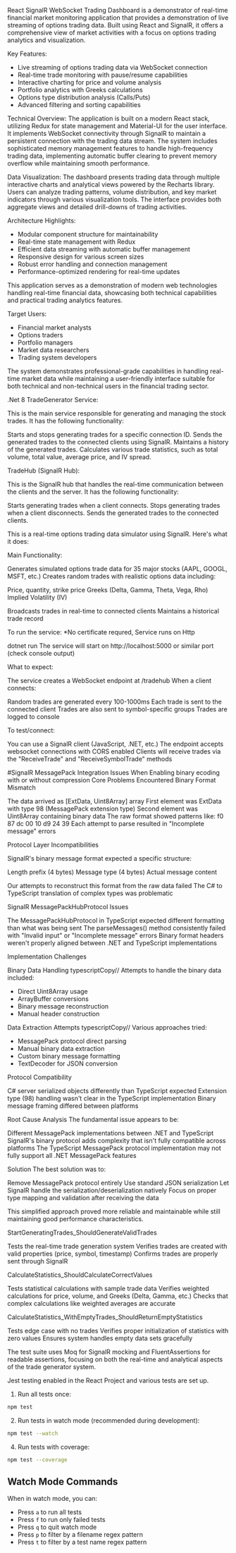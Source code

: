 
React SignalR WebSocket Trading Dashboard is a demonstrator of real-time financial market monitoring application that provides a demonstration of live streaming of options trading data. Built using React and SignalR, it offers a comprehensive view of market activities with a focus on options trading analytics and visualization.

Key Features:
- Live streaming of options trading data via WebSocket connection
- Real-time trade monitoring with pause/resume capabilities
- Interactive charting for price and volume analysis
- Portfolio analytics with Greeks calculations
- Options type distribution analysis (Calls/Puts)
- Advanced filtering and sorting capabilities

Technical Overview:
The application is built on a modern React stack, utilizing Redux for state management and Material-UI for the user interface. It implements WebSocket connectivity through SignalR to maintain a persistent connection with the trading data stream. The system includes sophisticated memory management features to handle high-frequency trading data, implementing automatic buffer clearing to prevent memory overflow while maintaining smooth performance.

Data Visualization:
The dashboard presents trading data through multiple interactive charts and analytical views powered by the Recharts library. Users can analyze trading patterns, volume distribution, and key market indicators through various visualization tools. The interface provides both aggregate views and detailed drill-downs of trading activities.

Architecture Highlights:
- Modular component structure for maintainability
- Real-time state management with Redux
- Efficient data streaming with automatic buffer management
- Responsive design for various screen sizes
- Robust error handling and connection management
- Performance-optimized rendering for real-time updates

This application serves as a demonstration of modern web technologies handling real-time financial data, showcasing both technical capabilities and practical trading analytics features.

Target Users:
- Financial market analysts
- Options traders
- Portfolio managers
- Market data researchers
- Trading system developers

The system demonstrates professional-grade capabilities in handling real-time market data while maintaining a user-friendly interface suitable for both technical and non-technical users in the financial trading sector.

.Net 8 TradeGenerator Service:

This is the main service responsible for generating and managing the stock trades.
It has the following functionality:

Starts and stops generating trades for a specific connection ID.
Sends the generated trades to the connected clients using SignalR.
Maintains a history of the generated trades.
Calculates various trade statistics, such as total volume, total value, average price, and IV spread.

TradeHub (SignalR Hub):

This is the SignalR hub that handles the real-time communication between the clients and the server.
It has the following functionality:

Starts generating trades when a client connects.
Stops generating trades when a client disconnects.
Sends the generated trades to the connected clients.

This is a real-time options trading data simulator using SignalR. Here's what it does:

Main Functionality:

Generates simulated options trade data for 35 major stocks (AAPL, GOOGL, MSFT, etc.)
Creates random trades with realistic options data including:

Price, quantity, strike price
Greeks (Delta, Gamma, Theta, Vega, Rho)
Implied Volatility (IV)

Broadcasts trades in real-time to connected clients
Maintains a historical trade record

To run the service:  *No certificate requred, Service runs on Http

dotnet run
The service will start on http://localhost:5000 or similar port (check console output)

What to expect:

The service creates a WebSocket endpoint at /tradehub
When a client connects:

Random trades are generated every 100-1000ms
Each trade is sent to the connected client
Trades are also sent to symbol-specific groups
Trades are logged to console

To test/connect:

You can use a SignalR client (JavaScript, .NET, etc.)
The endpoint accepts websocket connections with CORS enabled
Clients will receive trades via the "ReceiveTrade" and "ReceiveSymbolTrade" methods

#SignalR MessagePack Integration Issues When Enabling binary ecoding with or without compression
Core Problems Encountered
Binary Format Mismatch

The data arrived as [ExtData, Uint8Array] array
First element was ExtData with type 98 (MessagePack extension type)
Second element was Uint8Array containing binary data
The raw format showed patterns like: f0 87 dc 00 10 d9 24 39
Each attempt to parse resulted in "Incomplete message" errors

Protocol Layer Incompatibilities

SignalR's binary message format expected a specific structure:

Length prefix (4 bytes)
Message type (4 bytes)
Actual message content

Our attempts to reconstruct this format from the raw data failed
The C# to TypeScript translation of complex types was problematic

SignalR MessagePackHubProtocol Issues

The MessagePackHubProtocol in TypeScript expected different formatting than what was being sent
The parseMessages() method consistently failed with "Invalid input" or "Incomplete message" errors
Binary format headers weren't properly aligned between .NET and TypeScript implementations

Implementation Challenges

Binary Data Handling
typescriptCopy// Attempts to handle the binary data included:
- Direct Uint8Array usage
- ArrayBuffer conversions
- Binary message reconstruction
- Manual header construction

Data Extraction Attempts
typescriptCopy// Various approaches tried:
- MessagePack protocol direct parsing
- Manual binary data extraction
- Custom binary message formatting
- TextDecoder for JSON conversion

Protocol Compatibility

C# server serialized objects differently than TypeScript expected
Extension type (98) handling wasn't clear in the TypeScript implementation
Binary message framing differed between platforms


Root Cause Analysis
The fundamental issue appears to be:

Different MessagePack implementations between .NET and TypeScript
SignalR's binary protocol adds complexity that isn't fully compatible across platforms
The TypeScript MessagePack protocol implementation may not fully support all .NET MessagePack features

Solution
The best solution was to:

Remove MessagePack protocol entirely
Use standard JSON serialization
Let SignalR handle the serialization/deserialization natively
Focus on proper type mapping and validation after receiving the data

This simplified approach proved more reliable and maintainable while still maintaining good performance characteristics.


StartGeneratingTrades_ShouldGenerateValidTrades

Tests the real-time trade generation system
Verifies trades are created with valid properties (price, symbol, timestamp)
Confirms trades are properly sent through SignalR


CalculateStatistics_ShouldCalculateCorrectValues

Tests statistical calculations with sample trade data
Verifies weighted calculations for price, volume, and Greeks (Delta, Gamma, etc.)
Checks that complex calculations like weighted averages are accurate


CalculateStatistics_WithEmptyTrades_ShouldReturnEmptyStatistics

Tests edge case with no trades
Verifies proper initialization of statistics with zero values
Ensures system handles empty data sets gracefully



The test suite uses Moq for SignalR mocking and FluentAssertions for readable assertions, focusing on both the real-time and analytical aspects of the trade generator system.


Jest testing enabled in the React Project and various tests are set up.

1. Run all tests once:
```bash
npm test
```
2. Run tests in watch mode (recommended during development):
```bash
npm test --watch
```
4. Run tests with coverage:
```bash
npm test --coverage
```

## Watch Mode Commands
When in watch mode, you can:
- Press `a` to run all tests
- Press `f` to run only failed tests
- Press `q` to quit watch mode
- Press `p` to filter by a filename regex pattern
- Press `t` to filter by a test name regex pattern

